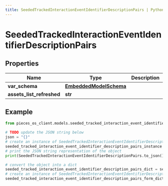 ```yaml
---
title: SeededTrackedInteractionEventIdentifierDescriptionPairs | Python SDK
---
```


# SeededTrackedInteractionEventIdentifierDescriptionPairs


## Properties

Name | Type | Description | Notes
------------ | ------------- | ------------- | -------------
**var_schema** | [**EmbeddedModelSchema**](EmbeddedModelSchema) |  | [optional] 
**assets_list_refreshed** | **str** |  | [optional] 

## Example

```python
from pieces_os_client.models.seeded_tracked_interaction_event_identifier_description_pairs import SeededTrackedInteractionEventIdentifierDescriptionPairs

# TODO update the JSON string below
json = "{}"
# create an instance of SeededTrackedInteractionEventIdentifierDescriptionPairs from a JSON string
seeded_tracked_interaction_event_identifier_description_pairs_instance = SeededTrackedInteractionEventIdentifierDescriptionPairs.from_json(json)
# print the JSON string representation of the object
print(SeededTrackedInteractionEventIdentifierDescriptionPairs.to_json())

# convert the object into a dict
seeded_tracked_interaction_event_identifier_description_pairs_dict = seeded_tracked_interaction_event_identifier_description_pairs_instance.to_dict()
# create an instance of SeededTrackedInteractionEventIdentifierDescriptionPairs from a dict
seeded_tracked_interaction_event_identifier_description_pairs_form_dict = seeded_tracked_interaction_event_identifier_description_pairs.from_dict(seeded_tracked_interaction_event_identifier_description_pairs_dict)
```


